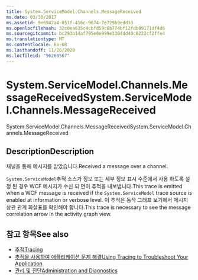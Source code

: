 ```yaml
---
title: System.ServiceModel.Channels.MessageReceived
ms.date: 03/30/2017
ms.assetid: 9e6942a4-051f-416c-9674-7e729b9edd33
ms.openlocfilehash: 32c0ea635c4cbfd59c8b774bf12fdb09171df4d6
ms.sourcegitcommit: bc293b14af795e0e999e3304dd40c0222cf2ffe4
ms.translationtype: MT
ms.contentlocale: ko-KR
ms.lasthandoff: 11/26/2020
ms.locfileid: "96260567"
---
```

# <a name="systemservicemodelchannelsmessagereceived"></a><span data-ttu-id="c0a42-102">System.ServiceModel.Channels.MessageReceived</span><span class="sxs-lookup"><span data-stu-id="c0a42-102">System.ServiceModel.Channels.MessageReceived</span></span>

<span data-ttu-id="c0a42-103">System.ServiceModel.Channels.MessageReceived</span><span class="sxs-lookup"><span data-stu-id="c0a42-103">System.ServiceModel.Channels.MessageReceived</span></span>  
  
## <a name="description"></a><span data-ttu-id="c0a42-104">Description</span><span class="sxs-lookup"><span data-stu-id="c0a42-104">Description</span></span>  

 <span data-ttu-id="c0a42-105">채널을 통해 메시지를 받았습니다.</span><span class="sxs-lookup"><span data-stu-id="c0a42-105">Received a message over a channel.</span></span>  
  
 <span data-ttu-id="c0a42-106">`System.ServiceModel`추적 소스가 정보 또는 세부 정보 표시 수준에서 사용 하도록 설정 된 경우 WCF 메시지가 수신 되 면이 추적을 내보냅니다.</span><span class="sxs-lookup"><span data-stu-id="c0a42-106">This trace is emitted when a WCF message is received if the `System.ServiceModel` trace source is enabled at information or verbose level.</span></span> <span data-ttu-id="c0a42-107">이 추적은 동작 그래프 보기에서 메시지 상관 관계 화살표를 확인해야 합니다.</span><span class="sxs-lookup"><span data-stu-id="c0a42-107">This trace is necessary to see the message correlation arrow in the activity graph view.</span></span>  
  
## <a name="see-also"></a><span data-ttu-id="c0a42-108">참고 항목</span><span class="sxs-lookup"><span data-stu-id="c0a42-108">See also</span></span>

- [<span data-ttu-id="c0a42-109">추적</span><span class="sxs-lookup"><span data-stu-id="c0a42-109">Tracing</span></span>](index.md)
- [<span data-ttu-id="c0a42-110">추적을 사용하여 애플리케이션 문제 해결</span><span class="sxs-lookup"><span data-stu-id="c0a42-110">Using Tracing to Troubleshoot Your Application</span></span>](using-tracing-to-troubleshoot-your-application.md)
- [<span data-ttu-id="c0a42-111">관리 및 진단</span><span class="sxs-lookup"><span data-stu-id="c0a42-111">Administration and Diagnostics</span></span>](../index.md)
